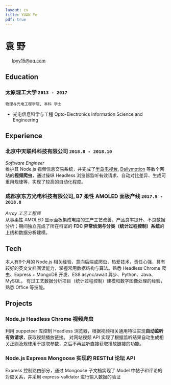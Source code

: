 ```yaml
---
layout: cv
title: YUAN Ye
pdf: true
---
```

# __袁__ 野

<div id="webaddress">
<i class="fi-mail" style="margin-left:1em"></i>
<a href="lpyy15@qq.com" style="margin-left:0.5em">lpyy15@qq.com</a>
</div>

## Education

### __太原理工大学__ `2013 - 2017`
```
物理与光电工程学院, 本科 学士
```
- 光电信息科学与工程 Opto-Electronics Information Science and Engineering

## Experience

### __北京中天联科科技有限公司__  `2018.8 - 2018.10`
_Software Engineer_<br />
维护其 Node.js 视频信息交易系统，并完成了[半岛电视台](https://www.aljazeera.com), [Dailymotion](https://www.dailymotion.com) 等数个网站的<strong>视频爬虫</strong>，通过操纵 Headless 浏览器监听有效请求、自动对比差异、生成可重用规律等，实现了较高的自动化程度。

### __成都京东方光电科技有限公司, B7 柔性 AMOLED 面板产线__ `2017.9 - 2018.8`
_Array 工艺工程师_<br />
从事柔性 AMOLED 显示面板集成电路的生产工艺改善、产品良率提升、不良数据分析；期间独立完成了所在科室的 <strong>FDC 异常侦测与分类（统计过程控制）系统</strong>的上线和数据分析建模。


## Tech

本人有9个月的 Node.js 相关经验，意向后端或爬虫，热爱技术，责任心强，具有较好的英文文档阅读能力，掌握常用数据结构与算法。熟悉 Headless Chrome 爬虫、Express + MongoDB 开发、ES8 async/await 异步、Python、Java、MySQL。
有过工艺数据分析项目（统计过程控制）建模和数字图像处理的经验，熟悉 Office 等技能。 <br />


## Projects

### Node.js Headless Chrome 视频爬虫
利用 puppeteer 库控制 Headless 浏览器，根据视频相关通用特征实现<b>自动监听有效请求</b>，获取视频播放链接。
对网站视频 API 实现了根据监听结果自动生成相关正则及规律用于提取参数，之后不再监听直接获取播放链接的功能。

### Node.js Express Mongoose 实现的 RESTful 论坛 API
Express 控制路由部分，通过 Mongoose 子文档实现了 Model 中帖子和评论的对应关系，并采用 express-validator 进行输入数据的验证


<!-- ### Footer

Last updated: Nov. 2018 -->
